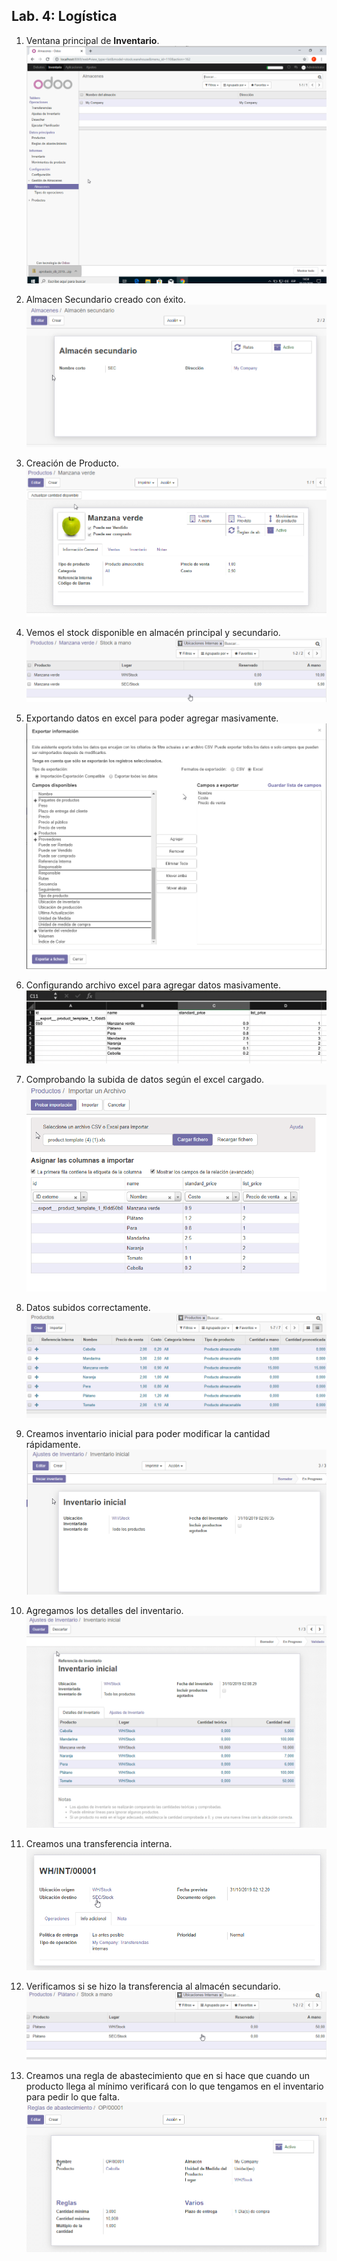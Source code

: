 ## Lab. 4: Logística

1. Ventana principal de **Inventario**.
   ![odoo image](images/1.png)

2. Almacen Secundario creado con éxito.
   ![odoo image](images/2.png)

3. Creación de Producto.
   ![odoo image](images/3.png)

4. Vemos el stock disponible en almacén principal y secundario.
   ![odoo image](images/4.png)

5. Exportando datos en excel para poder agregar masivamente.
   ![odoo image](images/5.png)

6. Configurando archivo excel para agregar datos masivamente.
   ![odoo image](images/6.png)

7. Comprobando la subida de datos según el excel cargado.
   ![odoo image](images/7.png)

8. Datos subidos correctamente.
   ![odoo image](images/8.png)

9. Creamos inventario inicial para poder modificar la cantidad rápidamente.
   ![odoo image](images/9.png)

10. Agregamos los detalles del inventario.
    ![odoo image](images/10.png)

11. Creamos una transferencia interna.
    ![odoo image](images/11.png)

12. Verificamos si se hizo la transferencia al almacén secundario.
    ![odoo image](images/12.png)

13. Creamos una regla de abastecimiento que en si hace que cuando un producto llega al mínimo verificará con lo que tengamos en el inventario para pedir lo que falta.
    ![odoo image](images/13.png)
